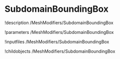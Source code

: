 <!-- MOOSE Documentation Stub: Remove this when content is added. -->

# SubdomainBoundingBox
!description /MeshModifiers/SubdomainBoundingBox

!parameters /MeshModifiers/SubdomainBoundingBox

!inputfiles /MeshModifiers/SubdomainBoundingBox

!childobjects /MeshModifiers/SubdomainBoundingBox
